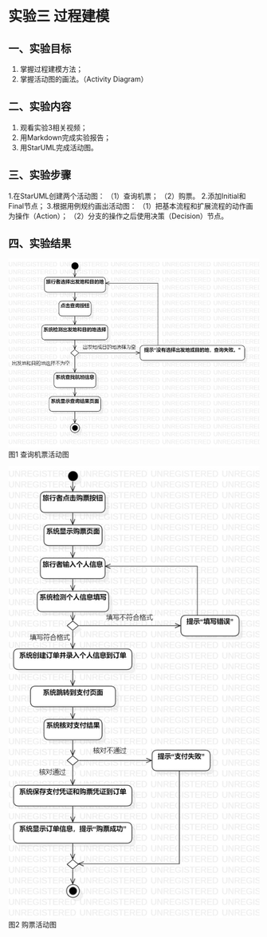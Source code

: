 # 实验三   过程建模
## 一、实验目标

1. 掌握过程建模方法；
2. 掌握活动图的画法。（Activity Diagram）

## 二、实验内容
1. 观看实验3相关视频；
2. 用Markdown完成实验报告；
3. 用StarUML完成活动图。


## 三、实验步骤  
1.在StarUML创建两个活动图：
（1）查询机票；
（2）购票。
2.添加Initial和Final节点；
3.根据用例规约画出活动图：
（1）把基本流程和扩展流程的动作画为操作（Action）；
（2）分支的操作之后使用决策（Decision）节点。
## 四、实验结果

![查询机票活动图](./Lab3_ActivityDiagram1.jpg)
图1 查询机票活动图

![购票活动图](./Lab3_ActivityDiagram2.jpg)
图2 购票活动图
